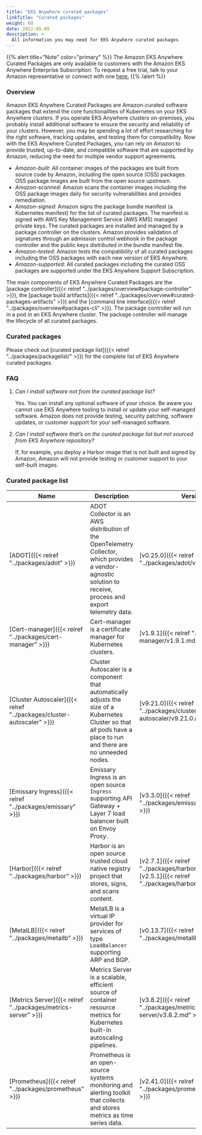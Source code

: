 ```yaml
---
title: "EKS Anywhere curated packages"
linkTitle: "Curated packages"
weight: 60
date: 2022-05-09
description: >
  All information you may need for EKS Anywhere curated packages
---
```


{{% alert title="Note" color="primary" %}}
The Amazon EKS Anywhere Curated Packages are only available to customers with the Amazon EKS Anywhere Enterprise Subscription. To request a free trial, talk to your Amazon representative or connect with one [here.](https://aws.amazon.com/contact-us/sales-support-eks/)
{{% /alert %}}

### Overview
Amazon EKS Anywhere Curated Packages are Amazon-curated software packages that extend the core functionalities of Kubernetes on your EKS Anywhere clusters. If you operate EKS Anywhere clusters on-premises, you probably install additional software to ensure the security and reliability of your clusters. However, you may be spending a lot of effort researching for the right software, tracking updates, and testing them for compatibility. Now with the EKS Anywhere Curated Packages, you can rely on Amazon to provide trusted, up-to-date, and compatible software that are supported by Amazon, reducing the need for multiple vendor support agreements. 

* *Amazon-built*: All container images of the packages are built from source code by Amazon, including the open source (OSS) packages. OSS package images are built from the open source upstream.
* *Amazon-scanned*: Amazon scans the container images including the OSS package images daily for security vulnerabilities and provides remediation.
* *Amazon-signed*: Amazon signs the package bundle manifest (a Kubernetes manifest) for the list of curated packages. The manifest is signed with AWS Key Management Service (AWS KMS) managed private keys. The curated packages are installed and managed by a package controller on the clusters. Amazon provides validation of signatures through an admission control webhook in the package controller and the public keys distributed in the bundle manifest file. 
* *Amazon-tested*: Amazon tests the compatibility of all curated packages including the OSS packages with each new version of EKS Anywhere.
* *Amazon-supported*: All curated packages including the curated OSS packages are supported under the EKS Anywhere Support Subscription. 

The main components of EKS Anywhere Curated Packages are the [package controller]({{< relref "../packages/overview#package-controller" >}}), the [package build artifacts]({{< relref "../packages/overview#curated-packages-artifacts" >}}) and the [command line interface]({{< relref "../packages/overview#packages-cli" >}}). The package controller will run in a pod in an EKS Anywhere cluster. The package controller will manage the lifecycle of all curated packages.

### Curated packages
Please check out [curated package list]({{< relref "../packages/packagelist/" >}}) for the complete list of EKS Anywhere curated packages.


### FAQ
1. *Can I install software not from the curated package list?*

    Yes. You can install any optional software of your choice. Be aware you cannot use EKS Anywhere tooling to install or update your self-managed software. Amazon does not provide testing, security patching, software updates, or customer support for your self-managed software.


2. *Can I install software that’s on the curated package list but not sourced from EKS Anywhere repository?*

    If, for example, you deploy a Harbor image that is not built and signed by Amazon, Amazon will not provide testing or customer support to your self-built images.

### Curated package list

| Name                       | Description                | Versions                  | GitHub                      |
|----------------------------|----------------------------|---------------------------|-----------------------------|
| [ADOT]({{< relref "../packages/adot" >}}) | ADOT Collector is an AWS distribution of the OpenTelemetry Collector, which provides a vendor-agnostic solution to receive, process and export telemetry data. | [v0.25.0]({{< relref "../packages/adot/v0.25.0.md" >}}) | https://github.com/aws-observability/aws-otel-collector |
| [Cert-manager]({{< relref "../packages/cert-manager" >}}) | Cert-manager is a certificate manager for Kubernetes clusters. | [v1.9.1]({{< relref "../packages/cert-manager/v1.9.1.md" >}}) | https://github.com/cert-manager/cert-manager |
| [Cluster Autoscaler]({{< relref "../packages/cluster-autoscaler" >}}) | Cluster Autoscaler is a component that automatically adjusts the size of a Kubernetes Cluster so that all pods have a place to run and there are no unneeded nodes. | [v9.21.0]({{< relref "../packages/cluster-autoscaler/v9.21.0.md" >}}) | https://github.com/kubernetes/autoscaler |
| [Emissary Ingress]({{< relref "../packages/emissary" >}}) | Emissary Ingress is an open source `Ingress` supporting API Gateway + Layer 7 load balancer built on Envoy Proxy. | [v3.3.0]({{< relref "../packages/emissary/v3.3.0.md" >}}) | https://github.com/emissary-ingress/emissary/ |
| [Harbor]({{< relref "../packages/harbor" >}}) | Harbor is an open source trusted cloud native registry project that stores, signs, and scans content. | [v2.7.1]({{< relref "../packages/harbor/v2.7.1.md" >}})<br> [v2.5.1]({{< relref "../packages/harbor/v2.7.1.md" >}}) | https://github.com/goharbor/harbor<br>https://github.com/goharbor/harbor-helm |
| [MetalLB]({{< relref "../packages/metallb" >}}) | MetalLB is a virtual IP provider for services of type `LoadBalancer` supporting ARP and BGP. | [v0.13.7]({{< relref "../packages/metallb/v0.13.7.md" >}}) | https://github.com/metallb/metallb/ |
| [Metrics Server]({{< relref "../packages/metrics-server" >}}) | Metrics Server is a scalable, efficient source of container resource metrics for Kubernetes built-in autoscaling pipelines. | [v3.8.2]({{< relref "../packages/metrics-server/v3.8.2.md" >}}) | https://github.com/kubernetes-sigs/metrics-server |
| [Prometheus]({{< relref "../packages/prometheus" >}}) | Prometheus is an open-source systems monitoring and alerting toolkit that collects and stores metrics as time series data. | [v2.41.0]({{< relref "../packages/prometheus/v2.41.0.md" >}}) | https://github.com/prometheus/prometheus |


